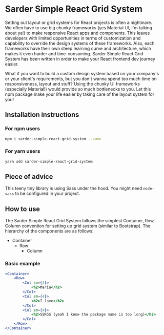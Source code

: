 # Sarder Simple React Grid System

Setting out layout or grid systems for React projects is often a nightmare. We often have to use big chunky frameworks (yes Material UI, I'm talking about ya!) to make responsive React apps and components. This leaves developers with limited opportunities in terms of customization and capability to override the design systems of these frameworks. Also, each frameworks have their own steep learning curve and architecture, which makes it even harder and time-consuming. Sarder Simple React Grid System has been written in order to make your React frontend dev journey easier. 

What if you want to build a custom design system based on your company's or your client's requirements, but you don't wanna spend too much time on responsiveness, layout and stuff? Using the chunky UI frameworks (especially Material!) would provide so much bottlenecks to you. Let this npm package make your life easier by taking care of the layout system for you!

## Installation instructions

### For npm users

```bash
npm i sarder-simple-react-grid-system --save
```

### For yarn users

```bash
yarn add sarder-simple-react-grid-system
```

## Piece of advice

This teeny tiny library is using Sass under the hood. You might need `node-sass` to be configured in your project.

## How to use
The Sarder Simple React Grid System follows the simplest Container, Row, Column convention for setting up grid system (similar to Bootstrap). The hierarchy of the components are as follows:

- Container
    - Row
        - Column

### Basic example

```jsx
<Container>
    <Row>
        <Col sm={4}>
            <h2>Maria</h2>
        </Col>
        <Col sm={4}>
            <h2>I love</h2>
        </Col>
        <Col sm={4}>
            <h2>SSRGS (yeah I know the package name is too long)</h2>
        </Col>
    </Row>
</Container>
```
